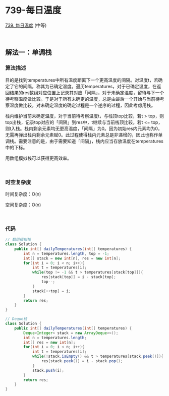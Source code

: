 # 739-每日温度

[739. 每日温度](https://leetcode-cn.com/problems/daily-temperatures/) (中等)

<br />

## 解法一：单调栈

### 算法描述

目的是找到temperatures中所有温度距离下一个更高温度的间隔。对温度t，若确定了它的间隔，称其为已确定温度。遍历temperatures，对于已确定温度，在返回结果的res数组对应位置上记录其对应「间隔」，对于未确定温度，留待与下一个待考察温度做比较。于是对于所有未确定的温度，总是由最后一个开始与当前待考察温度做比较，对未确定温度的确定过程是一个逆序的过程，因此考虑用栈。



栈内维护当前未确定温度，对于当前待考察温度t，与栈顶top比较，若t > top，则top出栈，记录top对应的「间隔」到res中，t继续与当前栈顶比较。若t <= top，则t入栈。栈内剩余元素均无更高温度，「间隔」为0。因为初始res内元素均为0，无需再弹出栈内剩余元素赋0。此过程使得栈内元素总是非递增的，因此也称作单调栈。需要注意的是，由于需要知道「间隔」，栈内应当存放温度在temperatures中的下标。



用数组模拟栈可以获得更高效率。

<br />

### 时空复杂度

时间复杂度：O(n)

空间复杂度：O(n)

<br />

### 代码

```java
// 数组模拟栈
class Solution {
    public int[] dailyTemperatures(int[] temperatures) {
        int n = temperatures.length, top = -1;
        int[] stack = new int[n], res = new int[n];
        for(int i = 0; i < n; i++){
            int t = temperatures[i];
            while(top != -1 && t > temperatures[stack[top]]){
                res[stack[top]] = i - stack[top];
                top--;
            }
            stack[++top] = i;
        }
        return res;
    }
}
```

```java
// Deque栈
class Solution {
    public int[] dailyTemperatures(int[] temperatures) {
        Deque<Integer> stack = new ArrayDeque<>();
        int n = temperatures.length;
        int[] res = new int[n];
        for(int i = 0; i < n; i++){
            int t = temperatures[i];
            while(!stack.isEmpty() && t > temperatures[stack.peek()]){
                res[stack.peek()] = i - stack.pop();
            }
            stack.push(i);
        }
        return res;
    }
}
```

